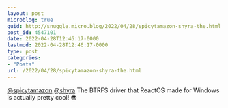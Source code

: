 ```yaml
---
layout: post
microblog: true
guid: http://snuggle.micro.blog/2022/04/28/spicytamazon-shyra-the.html
post_id: 4547101
date: 2022-04-28T12:46:17-0000
lastmod: 2022-04-28T12:46:17-0000
type: post
categories:
- "Posts"
url: /2022/04/28/spicytamazon-shyra-the.html
---
```

<p><span class="h-card" translate="no"><a href="https://tech.lgbt/@spicytamazon" class="u-url mention">@<span>spicytamazon</span></a></span> <span class="h-card" translate="no"><a href="https://tech.lgbt/@shyra" class="u-url mention">@<span>shyra</span></a></span> The BTRFS driver that ReactOS made for Windows is actually pretty cool! 😎</p>
